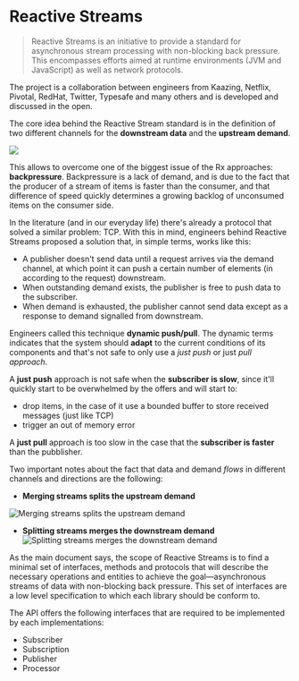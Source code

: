 # Reactive Streams

>Reactive Streams is an initiative to provide a standard for asynchronous stream processing with non-blocking back pressure. This encompasses efforts aimed at runtime environments (JVM and JavaScript) as well as network protocols.

The project is a collaboration between engineers from Kaazing, Netflix, Pivotal, RedHat, Twitter, Typesafe and many others and is developed and discussed in the open.

The core idea behind the Reactive Stream standard is in the definition of two different channels for the **downstream data** and the **upstream demand**.

![](https://github.com/pkinsky/akka-streams-example/blob/master/img/stream.png?raw=true)

This allows to overcome one of the biggest issue of the Rx approaches: **backpressure**. Backpressure is a lack of demand, and is due to the fact that the producer of a stream of items is faster than the consumer, and that difference of speed quickly determines a growing backlog of unconsumed items on the consumer side.

In the literature (and in our everyday life) there's already a protocol that solved a similar problem: TCP.
With this in mind, engineers behind Reactive Streams proposed a solution that, in simple terms, works like this:

- A publisher doesn't send data until a request arrives via the demand channel, at which point it can push a certain number of elements (in according to the request) downstream.
- When outstanding demand exists, the publisher is free to push data to the subscriber.
- When demand is exhausted, the publisher cannot send data except as a response to demand signalled from downstream.

Engineers called this technique **dynamic push/pull**. The dynamic terms indicates that the system should **adapt** to the current conditions of its components and that's not safe to only use a *just push* or just *pull approach*.

A **just push** approach is not safe when the **subscriber is slow**, since it'll quickly start to be overwhelmed by the offers and will start to:
- drop items, in the case of it use a bounded buffer to store received messages (just like TCP)
- trigger an out of memory error

A **just pull** approach is too slow in the case that the **subscriber is faster** than the pubblisher.

Two important notes about the fact that data and demand *flows* in different channels and directions are the following:

- **Merging streams splits the upstream demand**

![Merging streams splits the upstream demand](https://github.com/pkinsky/akka-streams-example/blob/master/img/merge.png?raw=true)

- **Splitting streams merges the downstream demand**
![Splitting streams merges the downstream demand](https://github.com/pkinsky/akka-streams-example/blob/master/img/split.png?raw=true)

As the main document says, the scope of Reactive Streams is to find a minimal set of interfaces, methods and protocols that will describe the necessary operations and entities to achieve the goal—asynchronous streams of data with non-blocking back pressure. This set of interfaces are a low level specification to which each library should be conform to.

The API offers the following interfaces that are required to be implemented by each implementations:
- Subscriber
- Subscription
- Publisher
- Processor
